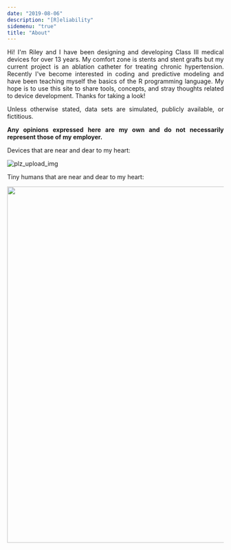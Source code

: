 ```yaml
---
date: "2019-08-06"
description: "[R]eliability"
sidemenu: "true"
title: "About"
---
```


<style>
body {
text-align: justify}
</style>


Hi! I'm Riley and I have been designing and developing Class III medical devices for over 13 years. My comfort zone is stents and stent grafts but my current project is an ablation catheter for treating chronic hypertension.  Recently I've become interested in coding and predictive modeling and have been teaching myself the basics of the R programming language.  My hope is to use this site to share tools, concepts, and stray thoughts related to device development. Thanks for taking a look!

Unless otherwise stated, data sets are simulated, publicly available, or fictitious.  

__Any opinions expressed here are my own and do not necessarily represent those of my employer.__

Devices that are near and dear to my heart:

![plz_upload_img](/./img/muh_devices.png)

Tiny humans that are near and dear to my heart:

<img src="/./img/lil_1.jpg" width="830">

